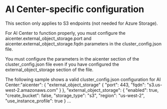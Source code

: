 ﻿# AI Center-specific configuration

This section only applies to S3 endpoints (not needed for Azure Storage).

For AI Center to function properly, you must configure the
        aicenter.external_object_storage.port and
        aicenter.external_object_storage.fqdn parameters in the cluster_config.json file.

You must configure the parameters in the aicenter
        section of the cluster_config.json file even if you
        have configured the external_object_storage section of the file.

The following sample shows a valid cluster_config.json
      configuration for AI Center:"aicenter": {
  "external_object_storage" {
    "port": 443,
    "fqdn": "s3.us-west-2.amazonaws.com"
  }
},
"external_object_storage": {
  "enabled": true,
  "create_bucket": false,
  "storage_type": "s3", 
  "region": "us-west-2", 
  "use_instance_profile": true
}
...
